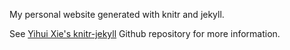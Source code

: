 My personal website generated with knitr and jekyll. 

See [Yihui Xie's knitr-jekyll](https://github.com/yihui/knitr-jekyll) Github repository for more information.

